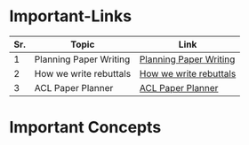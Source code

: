 # Important-Links
| Sr. | Topic | Link |
|-----|-------|------|
|1    |Planning Paper Writing|[Planning Paper Writing](https://deviparikh.medium.com/planning-paper-writing-553f497e8839)|
|2    |How we write rebuttals|[How we write rebuttals](https://deviparikh.medium.com/how-we-write-rebuttals-dc84742fece1)|
|3    |ACL Paper Planner|[ACL Paper Planner](https://docs.google.com/document/d/1osH-iDJXn1eyVeekytDyi5ZOUqfbUQvrPyzgSdFv5Tg/edit?tab=t.0#heading=h.ymdzzsrtrfzf)|


# Important Concepts
